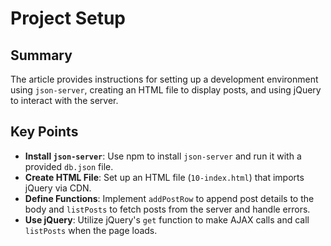 # Project Setup

## Summary
The article provides instructions for setting up a development environment using `json-server`, creating an HTML file to display posts, and using jQuery to interact with the server.

## Key Points
- **Install `json-server`**: Use npm to install `json-server` and run it with a provided `db.json` file.
- **Create HTML File**: Set up an HTML file (`10-index.html`) that imports jQuery via CDN.
- **Define Functions**: Implement `addPostRow` to append post details to the body and `listPosts` to fetch posts from the server and handle errors.
- **Use jQuery**: Utilize jQuery's `get` function to make AJAX calls and call `listPosts` when the page loads.